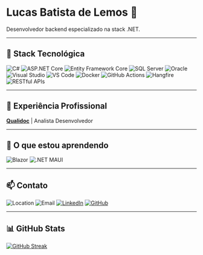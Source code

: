 # Lucas Batista de Lemos 👋

Desenvolvedor backend especializado na stack .NET.

---

## 🚀 Stack Tecnológica

![C#](https://img.shields.io/badge/C%23-239120?style=for-the-badge&logo=c-sharp&logoColor=white)
![ASP.NET Core](https://img.shields.io/badge/ASP.NET%20Core-512BD4?style=for-the-badge&logo=dotnet&logoColor=white)
![Entity Framework Core](https://img.shields.io/badge/EF%20Core-512BD4?style=for-the-badge&logo=entity-framework&logoColor=white)
![SQL Server](https://img.shields.io/badge/SQL%20Server-CC2927?style=for-the-badge&logo=microsoft-sql-server&logoColor=white)
![Oracle](https://img.shields.io/badge/Oracle-F80000?style=for-the-badge&logo=oracle&logoColor=white)
![Visual Studio](https://img.shields.io/badge/Visual%20Studio-5C2D91?style=for-the-badge&logo=visual-studio&logoColor=white)
![VS Code](https://img.shields.io/badge/VS%20Code-007ACC?style=for-the-badge&logo=visual-studio-code&logoColor=white)
![Docker](https://img.shields.io/badge/Docker-2496ED?style=for-the-badge&logo=docker&logoColor=white)
![GitHub Actions](https://img.shields.io/badge/GitHub%20Actions-2088FF?style=for-the-badge&logo=github-actions&logoColor=white)
![Hangfire](https://img.shields.io/badge/Hangfire-DC3D24?style=for-the-badge&logo=hangfire&logoColor=white)
![RESTful APIs](https://img.shields.io/badge/RESTful%20APIs-02569B?style=for-the-badge&logo=rest-api&logoColor=white)

---

## 🏢 Experiência Profissional

[**Qualidoc**](https://www.qualidoc.com.br/) | Analista Desenvolvedor

---

## 🌱 O que estou aprendendo

![Blazor](https://img.shields.io/badge/Blazor-6F41DF?style=for-the-badge&logo=blazor&logoColor=white)
![.NET MAUI](https://img.shields.io/badge/.NET%20MAUI-512BD4?style=for-the-badge&logo=dotnet&logoColor=white)

---

## 📫 Contato

![Location](https://img.shields.io/badge/Location-Barueri,%20São%20Paulo,%20Brasil-512BD4?style=for-the-badge&logo=location&logoColor=white)
![Email](https://img.shields.io/badge/Email-lucasblemos@hotmail.com-512BD4?style=for-the-badge&logo=gmail&logoColor=white)
[![LinkedIn](https://img.shields.io/badge/LinkedIn-0077B5?style=for-the-badge&logo=linkedin&logoColor=white)](https://www.linkedin.com/in/lucasblemos)
[![GitHub](https://img.shields.io/badge/GitHub-100000?style=for-the-badge&logo=github&logoColor=white)](https://github.com/LucasBLs)

---

## 📊 GitHub Stats

[![GitHub Streak](https://github-readme-streak-stats.herokuapp.com?user=LucasBLs&theme=dark&date_format=M%20j%5B%2C%20Y%5D)](https://git.io/streak-stats)
